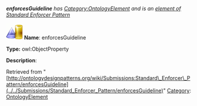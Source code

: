 ___enforcesGuideline__ has [Category:OntologyElement](../../Category/OntologyElement "Category:OntologyElement") and is an [element of](../../Property/ElementOf "Property:ElementOf") [Standard Enforcer Pattern](../../Submissions/Standard_Enforcer_Pattern "Submissions:Standard Enforcer Pattern")_


  




[![ObjectProperty](../../images/thumb/c/c3/ObjectProperty.gif/45px-ObjectProperty.gif)](../../Image/ObjectProperty.gif "ObjectProperty")
__Name__: enforcesGuideline 


__Type:__ owl:ObjectProperty 


__Description__: 





Retrieved from "[http://ontologydesignpatterns.org/wiki/Submissions:Standard\_Enforcer\_Pattern/enforcesGuideline](../../Submissions/Standard_Enforcer_Pattern/enforcesGuideline)"
 [Category](http://ontologydesignpatterns.org/wiki/Special:Categories "Special:Categories"): [OntologyElement](../../Category/OntologyElement "Category:OntologyElement")